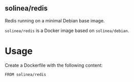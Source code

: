 solinea/redis
---

Redis running on a minimal Debian base image.

`solinea/redis` is a Docker image based on `solinea/debian`.

# Usage

Create a Dockerfile with the following content:

    FROM solinea/redis